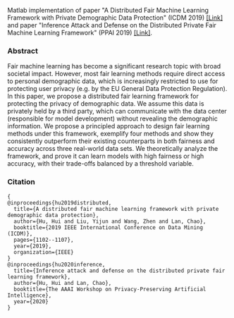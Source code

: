 Matlab implementation of paper "A Distributed Fair Machine Learning Framework with Private Demographic Data Protection" (ICDM 2019) [[Link]](https://arxiv.org/abs/1909.08081) and
paper "Inference Attack and Defense on the Distributed Private Fair Machine Learning Framework" (PPAI 2019) [[Link]](https://www2.isye.gatech.edu/~fferdinando3/cfp/PPAI20/papers/paper_26.pdf).


### Abstract
Fair machine learning has become a significant research topic with broad societal impact. However, most fair learning methods require direct access to personal demographic
data, which is increasingly restricted to use for protecting user privacy (e.g. by the EU General Data Protection Regulation). In this paper, we propose a distributed fair learning framework for protecting the privacy of demographic data. We assume this data is privately held by a third party, which can communicate with the data center (responsible for model development) without revealing the demographic information. We propose a principled approach to design fair learning methods under this framework, exemplify four methods and show they consistently outperform their existing counterparts in both fairness and accuracy across three real-world data sets. We theoretically analyze the framework, and prove it can learn models with high fairness or high accuracy, with their trade-offs balanced by a threshold variable.

### Citation

```
{
@inproceedings{hu2019distributed,
  title={A distributed fair machine learning framework with private demographic data protection},
  author={Hu, Hui and Liu, Yijun and Wang, Zhen and Lan, Chao},
  booktitle={2019 IEEE International Conference on Data Mining (ICDM)},
  pages={1102--1107},
  year={2019},
  organization={IEEE}
}
@inproceedings{hu2020inference,
  title={Inference attack and defense on the distributed private fair learning framework},
  author={Hu, Hui and Lan, Chao},
  booktitle={The AAAI Workshop on Privacy-Preserving Artificial Intelligence},
  year={2020}
}
```

